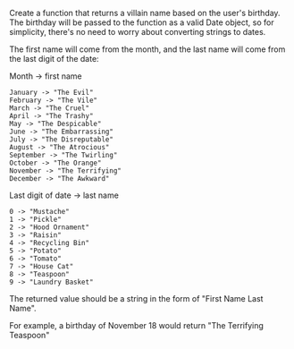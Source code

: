 Create a function that returns a villain name based on the user's birthday. The birthday will be passed to the function as a valid Date object, so for simplicity, there's no need to worry about converting strings to dates.

The first name will come from the month, and the last name will come from the last digit of the date:

Month -> first name

    January -> "The Evil"
    February -> "The Vile"
    March -> "The Cruel"
    April -> "The Trashy"
    May -> "The Despicable"
    June -> "The Embarrassing"
    July -> "The Disreputable"
    August -> "The Atrocious"
    September -> "The Twirling"
    October -> "The Orange"
    November -> "The Terrifying"
    December -> "The Awkward"

Last digit of date -> last name

    0 -> "Mustache"
    1 -> "Pickle"
    2 -> "Hood Ornament"
    3 -> "Raisin"
    4 -> "Recycling Bin"
    5 -> "Potato"
    6 -> "Tomato"
    7 -> "House Cat"
    8 -> "Teaspoon"
    9 -> "Laundry Basket"

The returned value should be a string in the form of "First Name Last Name".

For example, a birthday of November 18 would return "The Terrifying Teaspoon"
